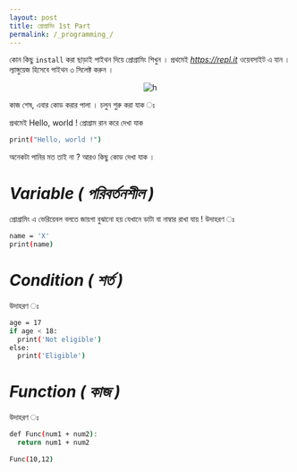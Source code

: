 ```yaml
---
layout: post
title: প্রোগ্রামিং 1st Part
permalink: /_programming_/
---
```


কোন কিছু `install` করা ছাড়াই পাইথন দিয়ে প্রোগ্রামিং শিখুন ।
প্রথমেই *https://repl.it* ওয়েবসাইট এ যান । ল্যাঙ্গুয়েজ হিসেবে পাইথন ৩ সিলেক্ট করুন । 

<p align="center">
<img src="https://user-images.githubusercontent.com/35966401/50602178-d4f80d00-0ee0-11e9-9124-393bf65948fb.png" alt="h">
</p>

কাজ শেষ, এবার কোড করার পালা । চলুন শুরু করা যাক ঃ

প্রথমেই Hello, world ! প্রোগ্রাম রান করে দেখা যাক 
```sh
print("Hello, world !")
```
অনেকটা পানির মত তাই না ? 
আরও কিছু কোড দেখা যাক । 
# *Variable ( পরিবর্তনশীল )* 
প্রোগ্রামিং এ ভেরিয়েবল বলতে জায়গা বুঝানো হয় যেখানে ডাটা বা নাম্বার রাখা যায় !
উদাহরণ ঃ 
```sh 
name = 'X'
print(name)
```
# *Condition ( শর্ত )*
উদাহরণ ঃ 
```sh
age = 17
if age < 18:
  print('Not eligible')
else:
  print('Eligible')
```
# *Function ( কাজ )*
উদাহরণ ঃ 
```sh
def Func(num1 + num2):
  return num1 + num2 
 
Func(10,12)
```
